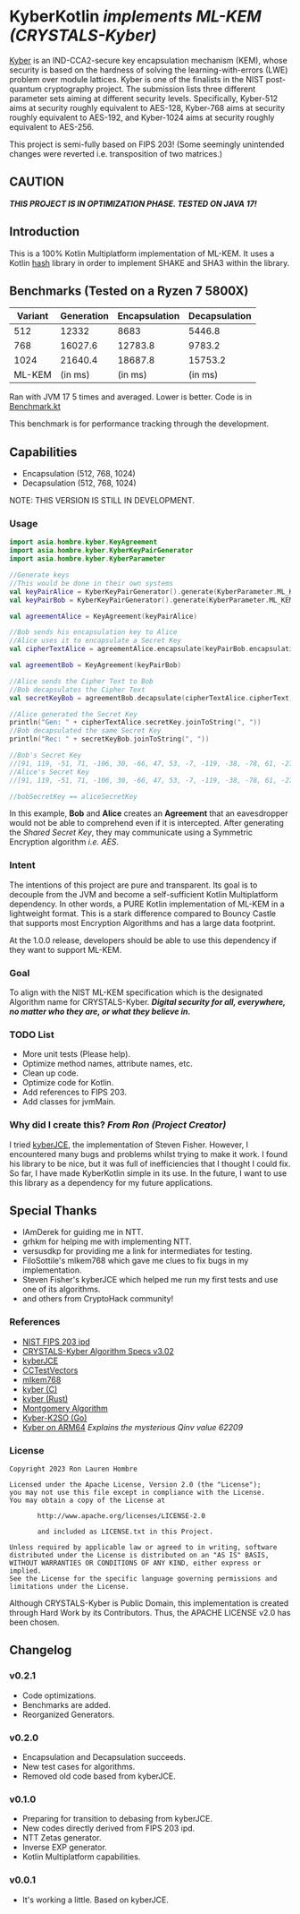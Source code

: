 # KyberKotlin _implements ML-KEM (CRYSTALS-Kyber)_

[Kyber](https://pq-crystals.org/kyber/index.shtml) is an IND-CCA2-secure key encapsulation mechanism (KEM), whose
security is based on the hardness of solving the learning-with-errors (LWE) problem over module lattices. Kyber is one 
of the finalists in the NIST post-quantum cryptography project. The submission lists three different parameter sets 
aiming at different security levels. Specifically, Kyber-512 aims at security roughly equivalent to AES-128, Kyber-768 
aims at security roughly equivalent to AES-192, and Kyber-1024 aims at security roughly equivalent to AES-256.

This project is semi-fully based on FIPS 203! (Some seemingly unintended changes were reverted i.e. transposition of
two matrices.)

## CAUTION

**_THIS PROJECT IS IN OPTIMIZATION PHASE. TESTED ON JAVA 17!_**

## Introduction

This is a 100% Kotlin Multiplatform implementation of ML-KEM.
It uses a Kotlin [hash](https://github.com/KotlinCrypto/hash) library in order to implement SHAKE and SHA3 within the library.

## Benchmarks (Tested on a Ryzen 7 5800X)

| Variant | Generation | Encapsulation | Decapsulation |
|---------|------------|---------------|---------------|
| 512     | 12332      | 8683          | 5446.8        |
| 768     | 16027.6    | 12783.8       | 9783.2        |
| 1024    | 21640.4    | 18687.8       | 15753.2       |
| ML-KEM  | (in ms)    | (in ms)       | (in ms)       |

Ran with JVM 17 5 times and averaged. Lower is better.
Code is in [Benchmark.kt](https://github.com/ronhombre/KyberKotlin/blob/master/src/commonTest/kotlin/asia/hombre/kyber/Benchmark.kt)

This benchmark is for performance tracking through the development.

## Capabilities
* Encapsulation (512, 768, 1024)
* Decapsulation (512, 768, 1024)

NOTE: THIS VERSION IS STILL IN DEVELOPMENT.

### Usage

```Kotlin
import asia.hombre.kyber.KeyAgreement
import asia.hombre.kyber.KyberKeyPairGenerator
import asia.hombre.kyber.KyberParameter

//Generate keys
//This would be done in their own systems
val keyPairAlice = KyberKeyPairGenerator().generate(KyberParameter.ML_KEM_512)
val keyPairBob = KyberKeyPairGenerator().generate(KyberParameter.ML_KEM_512)

val agreementAlice = KeyAgreement(keyPairAlice)

//Bob sends his encapsulation key to Alice
//Alice uses it to encapsulate a Secret Key
val cipherTextAlice = agreementAlice.encapsulate(keyPairBob.encapsulationKey)

val agreementBob = KeyAgreement(keyPairBob)

//Alice sends the Cipher Text to Bob
//Bob decapsulates the Cipher Text
val secretKeyBob = agreementBob.decapsulate(cipherTextAlice.cipherText)

//Alice generated the Secret Key
println("Gen: " + cipherTextAlice.secretKey.joinToString(", "))
//Bob decapsulated the same Secret Key
println("Rec: " + secretKeyBob.joinToString(", "))

//Bob's Secret Key
//[91, 119, -51, 71, -106, 30, -66, 47, 53, -7, -119, -38, -78, 61, -27, 44, -15, -47, -115, -92, -26, -120, 124, -17, -121, 83, 0, -57, -71, 118, 2, -31]
//Alice's Secret Key
//[91, 119, -51, 71, -106, 30, -66, 47, 53, -7, -119, -38, -78, 61, -27, 44, -15, -47, -115, -92, -26, -120, 124, -17, -121, 83, 0, -57, -71, 118, 2, -31]

//bobSecretKey == aliceSecretKey
```

In this example, **Bob** and **Alice** creates an **Agreement** that an eavesdropper would not be able to comprehend even
if it is intercepted. After generating the _Shared Secret Key_, they may communicate using a Symmetric Encryption
algorithm _i.e. AES_.

### Intent

The intentions of this project are pure and transparent. Its goal is to decouple from the JVM and become a self-sufficient
Kotlin Multiplatform dependency. In other words, a PURE Kotlin implementation of ML-KEM in a lightweight format. This is
a stark difference compared to Bouncy Castle that supports most Encryption Algorithms and has a large data footprint.

At the 1.0.0 release, developers should be able to use this dependency if they want to support ML-KEM.

### Goal

To align with the NIST ML-KEM specification which is the designated Algorithm name for CRYSTALS-Kyber.
_**Digital security for all, everywhere, no matter who they are, or what they believe in.**_

### TODO List

* More unit tests (Please help).
* Optimize method names, attribute names, etc.
* Clean up code.
* Optimize code for Kotlin.
* Add references to FIPS 203.
* Add classes for jvmMain.

### Why did I create this? _From Ron (Project Creator)_

I tried [kyberJCE](https://github.com/fisherstevenk/kyberJCE), the implementation of Steven Fisher. However, I encountered 
many bugs and problems whilst trying to make it work. I found his library to be nice, but it was full of inefficiencies
that I thought I could fix. So far, I have made KyberKotlin simple in its use. In the future, I want to use this library
as a dependency for my future applications.

## Special Thanks

* IAmDerek for guiding me in NTT.
* grhkm for helping me with implementing NTT.
* versusdkp for providing me a link for intermediates for testing.
* FiloSottile's mlkem768 which gave me clues to fix bugs in my implementation.
* Steven Fisher's kyberJCE which helped me run my first tests and use one of its algorithms.
* and others from CryptoHack community!

### References

* [NIST FIPS 203 ipd](https://csrc.nist.gov/pubs/fips/203/ipd)
* [CRYSTALS-Kyber Algorithm Specs v3.02](https://pq-crystals.org/kyber/data/kyber-specification-round3-20210804.pdf)
* [kyberJCE](https://github.com/fisherstevenk/kyberJCE)
* [CCTestVectors](https://github.com/C2SP/CCTV/)
* [mlkem768](https://github.com/FiloSottile/mlkem768)
* [kyber (C)](https://github.com/pq-crystals/kyber)
* [kyber (Rust)](https://github.com/Argyle-Software/kyber)
* [Montgomery Algorithm](https://www.ams.org/journals/mcom/1985-44-170/S0025-5718-1985-0777282-X/S0025-5718-1985-0777282-X.pdf)
* [Kyber-K2SO (Go)](https://github.com/symbolicsoft/kyber-k2so)
* [Kyber on ARM64](https://eprint.iacr.org/2021/561.pdf) _Explains the mysterious Qinv value 62209_

### License

```
Copyright 2023 Ron Lauren Hombre

Licensed under the Apache License, Version 2.0 (the "License");
you may not use this file except in compliance with the License.
You may obtain a copy of the License at

       http://www.apache.org/licenses/LICENSE-2.0
       
       and included as LICENSE.txt in this Project.

Unless required by applicable law or agreed to in writing, software
distributed under the License is distributed on an "AS IS" BASIS,
WITHOUT WARRANTIES OR CONDITIONS OF ANY KIND, either express or implied.
See the License for the specific language governing permissions and
limitations under the License.
```

Although CRYSTALS-Kyber is Public Domain, this implementation is created through Hard Work by its Contributors.
Thus, the APACHE LICENSE v2.0 has been chosen.


## Changelog

### v0.2.1

* Code optimizations.
* Benchmarks are added.
* Reorganized Generators.

### v0.2.0

* Encapsulation and Decapsulation succeeds.
* New test cases for algorithms.
* Removed old code based from kyberJCE.

### v0.1.0

* Preparing for transition to debasing from kyberJCE.
* New codes directly derived from FIPS 203 ipd.
* NTT Zetas generator.
* Inverse EXP generator.
* Kotlin Multiplatform capabilities.

### v0.0.1

* It's working a little. Based on kyberJCE.
